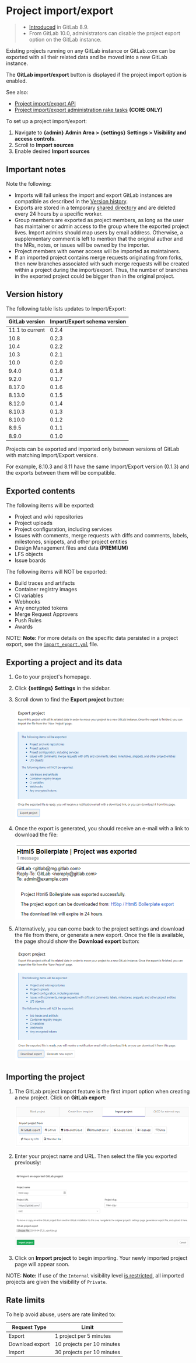 # Project import/export

> - [Introduced](https://gitlab.com/gitlab-org/gitlab-foss/issues/3050) in GitLab 8.9.
> - From GitLab 10.0, administrators can disable the project export option on the GitLab instance.

Existing projects running on any GitLab instance or GitLab.com can be exported with all their related
data and be moved into a new GitLab instance.

The **GitLab import/export** button is displayed if the project import option is enabled.

See also:

- [Project import/export API](../../../api/project_import_export.md)
- [Project import/export administration rake tasks](../../../administration/raketasks/project_import_export.md) **(CORE ONLY)**

To set up a project import/export:

  1. Navigate to **{admin}** **Admin Area >** **{settings}** **Settings > Visibility and access controls**.
  1. Scroll to **Import sources**
  1. Enable desired **Import sources**

## Important notes

Note the following:

- Imports will fail unless the import and export GitLab instances are
  compatible as described in the [Version history](#version-history).
- Exports are stored in a temporary [shared directory](../../../development/shared_files.md)
  and are deleted every 24 hours by a specific worker.
- Group members are exported as project members, as long as the user has
  maintainer or admin access to the group where the exported project lives. Import admins should map users by email address.
  Otherwise, a supplementary comment is left to mention that the original author and
  the MRs, notes, or issues will be owned by the importer.
- Project members with owner access will be imported as maintainers.
- If an imported project contains merge requests originating from forks,
  then new branches associated with such merge requests will be created
  within a project during the import/export. Thus, the number of branches
  in the exported project could be bigger than in the original project.

## Version history

The following table lists updates to Import/Export:

| GitLab version   | Import/Export schema version |
| ---------------- | --------------------- |
| 11.1 to current  | 0.2.4                 |
| 10.8             | 0.2.3                 |
| 10.4             | 0.2.2                 |
| 10.3             | 0.2.1                 |
| 10.0             | 0.2.0                 |
| 9.4.0            | 0.1.8                 |
| 9.2.0            | 0.1.7                 |
| 8.17.0           | 0.1.6                 |
| 8.13.0           | 0.1.5                 |
| 8.12.0           | 0.1.4                 |
| 8.10.3           | 0.1.3                 |
| 8.10.0           | 0.1.2                 |
| 8.9.5            | 0.1.1                 |
| 8.9.0            | 0.1.0                 |

Projects can be exported and imported only between versions of GitLab with matching Import/Export versions.

For example, 8.10.3 and 8.11 have the same Import/Export version (0.1.3)
and the exports between them will be compatible.

## Exported contents

The following items will be exported:

- Project and wiki repositories
- Project uploads
- Project configuration, including services
- Issues with comments, merge requests with diffs and comments, labels, milestones, snippets,
  and other project entities
- Design Management files and data **(PREMIUM)**
- LFS objects
- Issue boards

The following items will NOT be exported:

- Build traces and artifacts
- Container registry images
- CI variables
- Webhooks
- Any encrypted tokens
- Merge Request Approvers
- Push Rules
- Awards

NOTE: **Note:**
For more details on the specific data persisted in a project export, see the
[`import_export.yml`](https://gitlab.com/gitlab-org/gitlab/blob/master/lib/gitlab/import_export/import_export.yml) file.

## Exporting a project and its data

1. Go to your project's homepage.

1. Click **{settings}** **Settings** in the sidebar.

1. Scroll down to find the **Export project** button:

   ![Export button](img/import_export_export_button.png)

1. Once the export is generated, you should receive an e-mail with a link to
   download the file:

   ![Email download link](img/import_export_mail_link.png)

1. Alternatively, you can come back to the project settings and download the
   file from there, or generate a new export. Once the file is available, the page
   should show the **Download export** button:

   ![Download export](img/import_export_download_export.png)

## Importing the project

1. The GitLab project import feature is the first import option when creating a
   new project. Click on **GitLab export**:

   ![New project](img/import_export_new_project.png)

1. Enter your project name and URL. Then select the file you exported previously:

   ![Select file](img/import_export_select_file.png)

1. Click on **Import project** to begin importing. Your newly imported project
   page will appear soon.

NOTE: **Note:**
If use of the `Internal` visibility level
[is restricted](../../../public_access/public_access.md#restricting-the-use-of-public-or-internal-projects),
all imported projects are given the visibility of `Private`.

## Rate limits

To help avoid abuse, users are rate limited to:

| Request Type     | Limit                       |
| ---------------- | --------------------------- |
| Export           | 1 project per 5 minutes     |
| Download export  | 10 projects per 10 minutes  |
| Import           | 30 projects per 10 minutes  |
